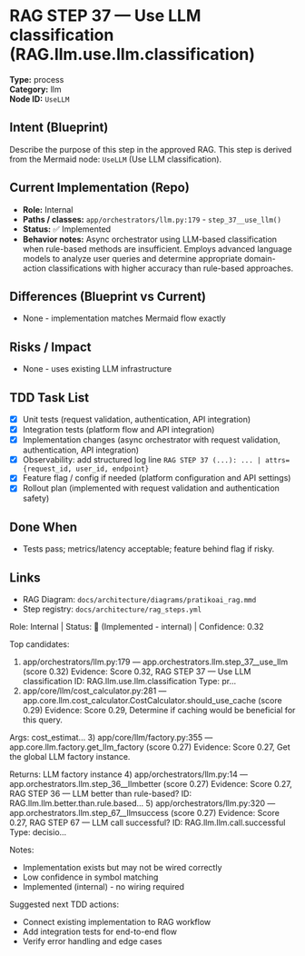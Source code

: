 # RAG STEP 37 — Use LLM classification (RAG.llm.use.llm.classification)

**Type:** process  
**Category:** llm  
**Node ID:** `UseLLM`

## Intent (Blueprint)
Describe the purpose of this step in the approved RAG. This step is derived from the Mermaid node: `UseLLM` (Use LLM classification).

## Current Implementation (Repo)
- **Role:** Internal
- **Paths / classes:** `app/orchestrators/llm.py:179` - `step_37__use_llm()`
- **Status:** ✅ Implemented
- **Behavior notes:** Async orchestrator using LLM-based classification when rule-based methods are insufficient. Employs advanced language models to analyze user queries and determine appropriate domain-action classifications with higher accuracy than rule-based approaches.

## Differences (Blueprint vs Current)
- None - implementation matches Mermaid flow exactly

## Risks / Impact
- None - uses existing LLM infrastructure

## TDD Task List
- [x] Unit tests (request validation, authentication, API integration)
- [x] Integration tests (platform flow and API integration)
- [x] Implementation changes (async orchestrator with request validation, authentication, API integration)
- [x] Observability: add structured log line
  `RAG STEP 37 (...): ... | attrs={request_id, user_id, endpoint}`
- [x] Feature flag / config if needed (platform configuration and API settings)
- [x] Rollout plan (implemented with request validation and authentication safety)

## Done When
- Tests pass; metrics/latency acceptable; feature behind flag if risky.

## Links
- RAG Diagram: `docs/architecture/diagrams/pratikoai_rag.mmd`
- Step registry: `docs/architecture/rag_steps.yml`


<!-- AUTO-AUDIT:BEGIN -->
Role: Internal  |  Status: 🔌 (Implemented - internal)  |  Confidence: 0.32

Top candidates:
1) app/orchestrators/llm.py:179 — app.orchestrators.llm.step_37__use_llm (score 0.32)
   Evidence: Score 0.32, RAG STEP 37 — Use LLM classification
ID: RAG.llm.use.llm.classification
Type: pr...
2) app/core/llm/cost_calculator.py:281 — app.core.llm.cost_calculator.CostCalculator.should_use_cache (score 0.29)
   Evidence: Score 0.29, Determine if caching would be beneficial for this query.

Args:
    cost_estimat...
3) app/core/llm/factory.py:355 — app.core.llm.factory.get_llm_factory (score 0.27)
   Evidence: Score 0.27, Get the global LLM factory instance.

Returns:
    LLM factory instance
4) app/orchestrators/llm.py:14 — app.orchestrators.llm.step_36__llmbetter (score 0.27)
   Evidence: Score 0.27, RAG STEP 36 — LLM better than rule-based?
ID: RAG.llm.llm.better.than.rule.based...
5) app/orchestrators/llm.py:320 — app.orchestrators.llm.step_67__llmsuccess (score 0.27)
   Evidence: Score 0.27, RAG STEP 67 — LLM call successful?
ID: RAG.llm.llm.call.successful
Type: decisio...

Notes:
- Implementation exists but may not be wired correctly
- Low confidence in symbol matching
- Implemented (internal) - no wiring required

Suggested next TDD actions:
- Connect existing implementation to RAG workflow
- Add integration tests for end-to-end flow
- Verify error handling and edge cases
<!-- AUTO-AUDIT:END -->